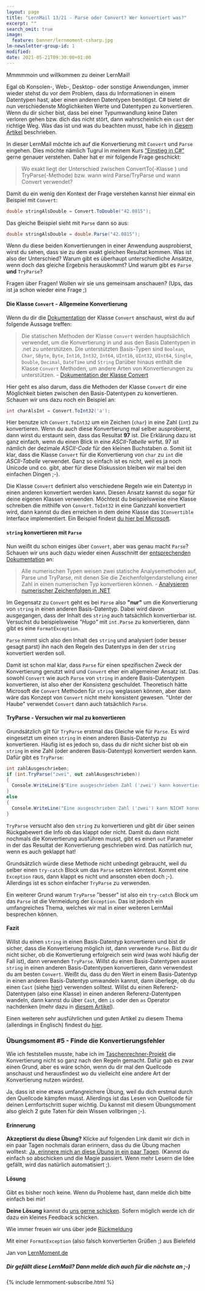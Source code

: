 ```yaml
---
layout: page
title: "LernMail 13/21 - Parse oder Convert? Wer konvertiert was?"
excerpt: ""
search_omit: true
image:
  feature: banner/lernmoment-csharp.jpg
lm-newsletter-group-id: 1
modified:
date: 2021-05-21T09:30:00+01:00
---
```


Mmmmmoin und willkommen zu deiner LernMail!

Egal ob Konsolen-, Web-, Desktop- oder sonstige Anwendungen, immer wieder stehst du vor dem Problem, dass du Informationen in einem Datentypen hast, aber einen anderen Datentypen benötigst. C# bietet dir nun verschiedenste Möglichkeiten Werte und Datentypen zu konvertieren. Wenn du dir sicher bist, dass bei einer Typumwandlung keine Daten verloren gehen bzw. dich das nicht stört, dann wahrscheinlich ein `cast` der richtige Weg. Was das ist und was du beachten musst, habe ich in [diesem Artikel](https://www.lernmoment.de/csharp-tutorial-deutsch/typkonvertierung-mit-cast/) beschrieben.

In dieser LernMail möchte ich auf die Konvertierung mit `Convert` und `Parse` eingehen. Dies möchte nämlich Tugrul in meinem Kurs  ["Einstieg in C#"](https://www.udemy.com/course/einstieg-in-csharp-software-programmieren-wie-ein-profi/?referralCode=73784B79162D93219DEC) gerne genauer verstehen. Daher hat er mir folgende Frage geschickt:

> Wo exakt liegt der Unterschied zwischen ConvertTo(-Klasse ) und TryParse(-Methode) bzw. wann wird Parse/TryParse und wann Convert verwendet?

Damit du ein wenig den Kontext der Frage verstehen kannst hier einmal ein Beispiel mit `Convert`:

```cs
double stringAlsDouble = Convert.ToDouble("42.0815");
```

Das gleiche Beispiel sieht mit `Parse` dann so aus:

```cs
double stringAlsDouble = double.Parse("42.0815");
```

Wenn du diese beiden Konvertierungen in einer Anwendung ausprobierst, wirst du sehen, dass sie zu dem exakt gleichen Resultat kommen. Was ist also der Unterschied? Warum gibt es überhaupt unterschiedliche Ansätze, wenn doch das gleiche Ergebnis herauskommt? Und warum gibt es `Parse` **und** `TryParse`?

Fragen über Fragen! Wollen wir sie uns gemeinsam anschauen? (Ups, das ist ja schon wieder eine Frage ;)

#### Die Klasse `Convert` - Allgemeine Konvertierung
Wenn du dir die [Dokumentation](https://docs.microsoft.com/de-de/dotnet/api/system.convert?view=net-5.0#remarks) der Klasse `Convert` anschaust, wirst du auf folgende Aussage treffen:

> Die statischen Methoden der Klasse `Convert` werden hauptsächlich verwendet, um die Konvertierung in und aus den Basis Datentypen in .net zu unterstützen. Die unterstützten Basis-Typen sind `Boolean`, `Char`, `SByte`, `Byte`, `Int16`, `Int32`, `Int64`, `UInt16`, `UInt32`, `UInt64`, `Single`, `Double`, `Decimal`, `DateTime` und `String` Darüber hinaus enthält die Klasse `Convert` Methoden, um andere Arten von Konvertierungen zu unterstützen. - [Dokumentation der Klasse Convert](https://docs.microsoft.com/de-de/dotnet/api/system.convert?view=net-5.0#remarks)

Hier geht es also darum, dass die Methoden der Klasse `Convert` dir eine Möglichkeit bieten zwischen den Basis-Datentypen zu konvertieren. Schauen wir uns dazu noch ein Beispiel an:

```cs
int charAlsInt = Convert.ToInt32('a');
```

Hier benutze ich `Convert.ToInt32` um ein Zeichen (`char`) in eine Zahl (`int`) zu konvertieren. Wenn du auch diese Konvertierung mal selber ausprobierst, dann wirst du erstaunt sein, dass das Resultat **97** ist. Die Erklärung dazu ist ganz einfach, wenn du einen Blick in eine *ASCII-Tabelle* wirfst. 97 ist nämlich der dezimale *ASCII-Code* für den kleinen Buchstaben *a*. Somit ist klar, dass die Klasse `Convert` für die Konvertierung von `char` zu `int` die *ASCII-Tabelle* verwendet. Ganz so einfach ist es nicht, weil es ja noch Unicode und co. gibt, aber für diese Diskussion bleiben wir mal bei den einfachen Dingen ;-).

Die Klasse `Convert` definiert also verschiedene Regeln wie ein Datentyp in einen anderen konvertiert werden kann. Diesen Ansatz kannst du sogar für deine eigenen Klassen verwenden. Möchtest du beispielsweise eine Klasse schreiben die mithilfe von `Convert.ToInt32` in eine Ganzzahl konvertiert wird, dann kannst du dies erreichen in dem deine Klasse das `IConvertible` Interface implementiert. Ein Beispiel findest [du hier bei Microsoft](https://docs.microsoft.com/de-de/dotnet/api/system.iconvertible?view=net-5.0#examples).

#### `string` konvertieren mit `Parse`
Nun weißt du schon einiges über `Convert`, aber was genau macht `Parse`? Schauen wir uns auch dazu wieder einen Ausschnitt der [entsprechenden Dokumentation](https://docs.microsoft.com/de-de/dotnet/standard/base-types/parsing-numeric) an:

> Alle numerischen Typen weisen zwei statische Analysemethoden auf, Parse und TryParse, mit denen Sie die Zeichenfolgendarstellung einer Zahl in einen numerischen Typ konvertieren können. - [Analysieren numerischer Zeichenfolgen in .NET](https://docs.microsoft.com/de-de/dotnet/standard/base-types/parsing-numeric)

Im Gegensatz zu `Convert` geht es bei `Parse` also **"nur"** um die Konvertierung von `string` in einen anderen Basis-Datentyp. Dabei wird davon ausgegangen, dass der Inhalt des `string` auch tatsächlich konvertierbar ist. Versuchst du beispielsweise *"Hugo"* mit `int.Parse` zu konvertieren, dann gibt es eine `FormatException`.

`Parse` nimmt sich also den Inhalt des `string` und analysiert (oder besser gesagt parst) ihn nach den Regeln des Datentyps in den der `string` konvertiert werden soll.

Damit ist schon mal klar, dass `Parse` für einen spezifischen Zweck der Konvertierung genutzt wird und `Convert` eher ein allgemeiner Ansatz ist. Das sowohl `Convert` wie auch `Parse` von `string` in andere Basis-Datentypen konvertieren, ist also eher der Konsistenz geschuldet. Theoretisch hätte Microsoft die `Convert` Methoden für `string` weglassen können, aber dann wäre das Konzept von `Convert` nicht mehr konsistent gewesen. "Unter der Haube" verwendet `Convert` dann auch tatsächlich `Parse`.

#### TryParse - Versuchen wir mal zu konvertieren
Grundsätzlich gilt für `TryParse` erstmal das Gleiche wie für `Parse`. Es wird eingesetzt um einen `string` in einen anderen Basis-Datentyp zu konvertieren. Häufig ist es jedoch so, dass du dir nicht sicher bist ob ein `string` in eine Zahl (oder anderen Basis-Datentyp) konvertiert werden kann. Dafür gibt es `TryParse`:

```cs
int zahlAusgeschrieben;
if (int.TryParse("zwei", out zahlAusgeschrieben))
{
  Console.WriteLine($"Eine ausgeschrieben Zahl ('zwei') kann konvertiert werden: '{zahlAusgeschrieben}'");
}
else
{
  Console.WriteLine("Eine ausgeschrieben Zahl ('zwei') kann NICHT konvertiert werden!");
}
```

`TryParse` versucht also den `string` zu konvertieren und gibt dir über seinen Rückgabewert die Info ob das klappt oder nicht. Damit du dann nicht nochmals die Konvertierung ausführen musst, gibt es einen `out` Parameter in der das Resultat der Konvertierung geschrieben wird. Das natürlich nur, wenn es auch geklappt hat!

Grundsätzlich würde diese Methode nicht unbedingt gebraucht, weil du selber einen `try-catch` Block um das `Parse` setzen könntest. Kommt eine `Exception` raus, dann klappt es nicht und ansonsten eben doch ;-). Allerdings ist es schon einfacher `TryParse` zu verwenden.

Ein weiterer Grund warum `TryParse` "besser" ist also ein `try-catch` Block um das `Parse` ist die Vermeidung der `Exception`. Das ist jedoch ein umfangreiches Thema, welches wir mal in einer weiteren LernMail besprechen können.

#### Fazit
Willst du einen `string` in einen Basis-Datentyp konvertieren und bist dir sicher, dass die Konvertierung möglich ist, dann verwende `Parse`. Bist du dir nicht sicher, ob die Konvertierung erfolgreich sein wird (was wohl häufig der Fall ist), dann verwenden `TryParse`.
Willst du einen Basis-Datentypen ausser `string` in einen anderen Basis-Datentypen konvertieren, dann verwendest du am besten `Convert`.
Weißt du, dass du den Wert in einem Basis-Datentyp in einen anderen Basis-Datentyp umwandeln kannst, dann überlege, ob du einen `Cast` (siehe [hier](https://www.lernmoment.de/csharp-tutorial-deutsch/typkonvertierung-mit-cast/)) verwenden solltest.
Willst du einen Referenz-Datentypen (also eine Klasse) in einen anderen Referenz-Datentypen wandeln, dann kannst du über `Cast`, den `is` oder den `as` Operator nachdenken (mehr dazu in [diesem Artikel](https://www.lernmoment.de/csharp-tutorial-deutsch/typkonvertierung-mit-cast/)).

Einen weiteren sehr ausführlichen und guten Artikel zu diesem Thema (allerdings in Englisch) findest du [hier]( https://blog.elmah.io/csharp-how-to-convert-a-string-to-int/).

### Übungsmoment #5 - Finde die Konvertierungsfehler
Wie ich feststellen musste, habe ich im [Taschenrechner-Projekt](https://github.com/LernMoment/einstieg-csharp-taschenrechner) die Konvertierung nicht so ganz nach den Regeln gemacht. Dafür gab es zwar einen Grund, aber es wäre schön, wenn du dir mal den Quellcode anschaust und herausfindest wo du vielleicht eine andere Art der Konvertierung nutzen würdest.

Ja, dass ist eine etwas umfangreichere Übung, weil du dich erstmal durch den Quellcode kämpfen musst. Allerdings ist das Lesen von Quellcode für deinen Lernfortschritt super wichtig. Du kannst mit diesem Übungsmoment also gleich 2 gute Taten für dein Wissen vollbringen ;-).

#### Erinnerung
**Akzeptierst du diese Übung?** Klicke auf folgenden Link damit wir dich in ein paar Tagen nochmals daran erinnern, dass du die Übung machen wolltest: [Ja, erinnere mich an diese Übung in ein paar Tagen](mailto:jan@lernmoment?subject=[LernMail%2013-21]%20Übungsmoment%20akzeptiert). (Kannst du einfach so abschicken und die Magie passiert. Wenn mehr Lesern die Idee gefällt, wird das natürlich automatisiert ;).

#### Lösung
Gibt es bisher noch keine. Wenn du Probleme hast, dann melde dich bitte einfach bei mir!

**Deine Lösung** kannst du [uns gerne schicken](mailto:jan@lernmoment?subject=[LernMail%2013-21]%20Übungsmoment%20Lösung). Sofern möglich werde ich dir dazu ein kleines Feedback schicken.

Wie immer freuen wir uns über jede [Rückmeldung](mailto:jan@lernmoment.de?subject=Rückmeldung%20LernMail%2013-21)

Mit einer `FormatException` (also falsch konvertierten Grüßen ;) aus Bielefeld

Jan von [LernMoment.de](https://www.lernmoment.de)

<div class="subscribe-notice">
  <h5>Dir gefällt diese LernMail? Dann melde dich auch für die nächste an ;-)</h5>
	{% include lernmoment-subscribe.html %}
</div>